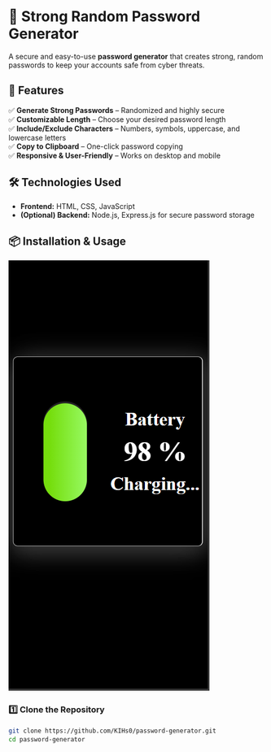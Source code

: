 
# 🔐 Strong Random Password Generator  

A secure and easy-to-use **password generator** that creates strong, random passwords to keep your accounts safe from cyber threats.  

## 🚀 Features  
✅ **Generate Strong Passwords** – Randomized and highly secure  
✅ **Customizable Length** – Choose your desired password length  
✅ **Include/Exclude Characters** – Numbers, symbols, uppercase, and lowercase letters  
✅ **Copy to Clipboard** – One-click password copying  
✅ **Responsive & User-Friendly** – Works on desktop and mobile  

## 🛠 Technologies Used  
- **Frontend:** HTML, CSS, JavaScript  
- **(Optional) Backend:** Node.js, Express.js for secure password storage  

## 📦 Installation & Usage  
![](image.png)

### 1️⃣ Clone the Repository  
```sh
git clone https://github.com/KIHs0/password-generator.git
cd password-generator


